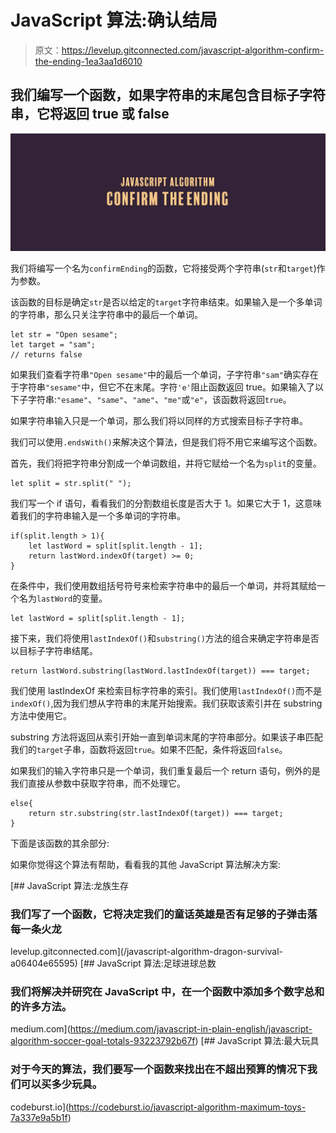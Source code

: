 # JavaScript 算法:确认结局

> 原文：<https://levelup.gitconnected.com/javascript-algorithm-confirm-the-ending-1ea3aa1d6010>

## 我们编写一个函数，如果字符串的末尾包含目标子字符串，它将返回 true 或 false

![](img/be4b1fa5597ac1f059c902f2c05d03fd.png)

我们将编写一个名为`confirmEnding`的函数，它将接受两个字符串(`str`和`target`)作为参数。

该函数的目标是确定`str`是否以给定的`target`字符串结束。如果输入是一个多单词的字符串，那么只关注字符串中的最后一个单词。

```
let str = "Open sesame";
let target = "sam";
// returns false
```

如果我们查看字符串`"Open sesame"`中的最后一个单词，子字符串`"sam"`确实存在于字符串`"sesame"`中，但它不在末尾。字符`'e'`阻止函数返回 true。如果输入了以下子字符串:`"esame"`、`"same"`、`"ame"`、`"me"`或`"e"`，该函数将返回`true`。

如果字符串输入只是一个单词，那么我们将以同样的方式搜索目标子字符串。

我们可以使用`.endsWith()`来解决这个算法，但是我们将不用它来编写这个函数。

首先，我们将把字符串分割成一个单词数组，并将它赋给一个名为`split`的变量。

```
let split = str.split(" ");
```

我们写一个 if 语句，看看我们的分割数组长度是否大于 1。如果它大于 1，这意味着我们的字符串输入是一个多单词的字符串。

```
if(split.length > 1){
    let lastWord = split[split.length - 1];
    return lastWord.indexOf(target) >= 0;
}
```

在条件中，我们使用数组括号符号来检索字符串中的最后一个单词，并将其赋给一个名为`lastWord`的变量。

```
let lastWord = split[split.length - 1];
```

接下来，我们将使用`lastIndexOf()`和`substring()`方法的组合来确定字符串是否以目标子字符串结尾。

```
return lastWord.substring(lastWord.lastIndexOf(target)) === target;
```

我们使用 lastIndexOf 来检索目标字符串的索引。我们使用`lastIndexOf()`而不是`indexOf()`,因为我们想从字符串的末尾开始搜索。我们获取该索引并在 substring 方法中使用它。

substring 方法将返回从索引开始一直到单词末尾的字符串部分。如果该子串匹配我们的`target`子串，函数将返回`true`。如果不匹配，条件将返回`false`。

如果我们的输入字符串只是一个单词，我们重复最后一个 return 语句，例外的是我们直接从参数中获取字符串，而不处理它。

```
else{
    return str.substring(str.lastIndexOf(target)) === target;
}
```

下面是该函数的其余部分:

如果你觉得这个算法有帮助，看看我的其他 JavaScript 算法解决方案:

[](/javascript-algorithm-dragon-survival-a06404e65595) [## JavaScript 算法:龙族生存

### 我们写了一个函数，它将决定我们的童话英雄是否有足够的子弹击落每一条火龙

levelup.gitconnected.com](/javascript-algorithm-dragon-survival-a06404e65595) [](https://medium.com/javascript-in-plain-english/javascript-algorithm-soccer-goal-totals-93223792b67f) [## JavaScript 算法:足球进球总数

### 我们将解决并研究在 JavaScript 中，在一个函数中添加多个数字总和的许多方法。

medium.com](https://medium.com/javascript-in-plain-english/javascript-algorithm-soccer-goal-totals-93223792b67f) [](https://codeburst.io/javascript-algorithm-maximum-toys-7a337e9a5b1f) [## JavaScript 算法:最大玩具

### 对于今天的算法，我们要写一个函数来找出在不超出预算的情况下我们可以买多少玩具。

codeburst.io](https://codeburst.io/javascript-algorithm-maximum-toys-7a337e9a5b1f)